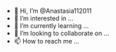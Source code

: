 - 👋 Hi, I’m @Anastasia112011
- 👀 I’m interested in ...
- 🌱 I’m currently learning ...
- 💞️ I’m looking to collaborate on ...
- 📫 How to reach me ...

<!---
Anastasia112011/Anastasia112011 is a ✨ special ✨ repository because its `README.md` (this file) appears on your GitHub profile.
You can click the Preview link to take a look at your changes.and i can speak Italy
--->
